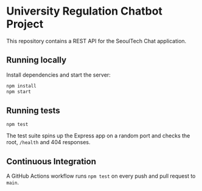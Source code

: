 # University Regulation Chatbot Project

This repository contains a REST API for the SeoulTech Chat application.

## Running locally

Install dependencies and start the server:

```bash
npm install
npm start
```

## Running tests

```
npm test
```

The test suite spins up the Express app on a random port and checks the root, `/health` and 404 responses.

## Continuous Integration

A GitHub Actions workflow runs `npm test` on every push and pull request to `main`.
